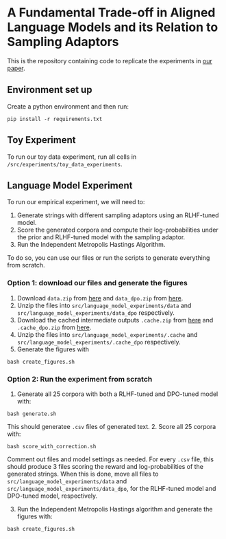 # A Fundamental Trade-off in Aligned Language Models and its Relation to Sampling Adaptors

This is the repository containing code to replicate the experiments in [our paper]().

## Environment set up 
Create a python environment and then run:
```
pip install -r requirements.txt
```

## Toy Experiment
To run our toy data experiment, run all cells in `/src/experiments/toy_data_experiments`.

## Language Model Experiment
To run our empirical experiment, we will need to: 
1. Generate strings with different sampling adaptors using an RLHF-tuned model.
2. Score the generated corpora and compute their log-probabilities under the prior and RLHF-tuned model with the sampling adaptor. 
3. Run the Independent Metropolis Hastings Algorithm. 

To do so, you can use our files or run the scripts to generate everything from scratch. 

### Option 1: download our files and generate the figures
1. Download `data.zip` from [here](https://drive.google.com/file/d/1P6rrRhY4_5yDIlINVdOeszy9Os8uhepd/view?usp=sharing) and `data_dpo.zip` from [here](https://drive.google.com/file/d/1pY4xLoWloX-Xmoi-DjZQoZRCypMquLYj/view?usp=sharing).
2. Unzip the files into `src/language_model_experiments/data` and `src/language_model_experiments/data_dpo` respectively.
3. Download the cached intermediate outputs `.cache.zip` from [here](https://drive.google.com/file/d/1-wDMUnbWKto9U4ns51z7Eg7TlTRfKgqB/view?usp=sharing) and `.cache_dpo.zip` from [here](https://drive.google.com/file/d/1NvYaeXFF4jP9amdOGhS42b3fkwWl6JDS/view?usp=sharing).
4. Unzip the files into `src/language_model_experiments/.cache` and `src/language_model_experiments/.cache_dpo` respectively.
5. Generate the figures with 
```
bash create_figures.sh
```

### Option 2: Run the experiment from scratch
1. Generate all 25 corpora with both a RLHF-tuned and DPO-tuned model with:
```
bash generate.sh
```
This should generatee `.csv` files of generated text.
2. Score all 25 corpora with:
```
bash score_with_correction.sh
```
Comment out files and model settings as needed. 
For every `.csv` file, this should produce 3 files scoring the reward and log-probabilities of the generated strings.
When this is done, move all files to `src/language_model_experiments/data`  and `src/language_model_experiments/data_dpo`, for the RLHF-tuned model and DPO-tuned model, respectively.

3. Run the Independent Metropolis Hastings algorithm and generate the figures with:
```
bash create_figures.sh
```